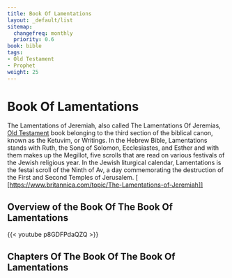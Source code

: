 ```yaml
---
title: Book Of Lamentations
layout: _default/list
sitemap:
  changefreq: monthly
  priority: 0.6
book: bible
tags:
- Old Testament
- Prophet
weight: 25
---
```

# Book Of Lamentations
The Lamentations of Jeremiah, also called The Lamentations Of Jeremias, [Old Testament](/tags/old-testament/) book belonging to the third section of the biblical canon, known as the Ketuvim, or Writings. In the Hebrew Bible, Lamentations stands with Ruth, the Song of Solomon, Ecclesiastes, and Esther and with them makes up the Megillot, five scrolls that are read on various festivals of the Jewish religious year. In the Jewish liturgical calendar, Lamentations is the festal scroll of the Ninth of Av, a day commemorating the destruction of the First and Second Temples of Jerusalem. [ [https://www.britannica.com/topic/The-Lamentations-of-Jeremiah]]
## Overview of the Book Of The Book Of Lamentations
{{< youtube p8GDFPdaQZQ >}}
## Chapters Of The Book Of The Book Of Lamentations